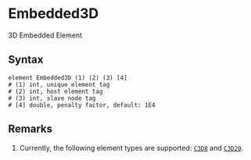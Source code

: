 # Embedded3D

3D Embedded Element

## Syntax

```
element Embedded3D (1) (2) (3) [4]
# (1) int, unique element tag
# (2) int, host element tag
# (3) int, slave node tag
# [4] double, penalty factor, default: 1E4
```

## Remarks

1. Currently, the following element types are supported: [`C3D8`](../Cube/C3D8.md) and [`C3D20`](../Cube/C3D20.md).
